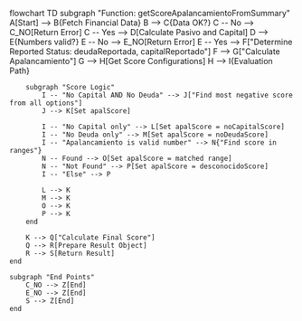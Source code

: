 flowchart TD
    subgraph "Function: getScoreApalancamientoFromSummary"
        A[Start] --> B{Fetch Financial Data}
        B --> C{Data OK?}
        C -- No --> C_NO[Return Error]
        C -- Yes --> D[Calculate Pasivo and Capital]
        D --> E{Numbers valid?}
        E -- No --> E_NO[Return Error]
        E -- Yes --> F["Determine Reported Status: deudaReportada, capitalReportado"]
        F --> G["Calculate Apalancamiento"]
        G --> H[Get Score Configurations]
        H --> I{Evaluation Path}

        subgraph "Score Logic"
            I -- "No Capital AND No Deuda" --> J["Find most negative score from all options"]
            J --> K[Set apalScore]

            I -- "No Capital only" --> L[Set apalScore = noCapitalScore]
            I -- "No Deuda only" --> M[Set apalScore = noDeudaScore]
            I -- "Apalancamiento is valid number" --> N{"Find score in ranges"}
            N -- Found --> O[Set apalScore = matched range]
            N -- "Not Found" --> P[Set apalScore = desconocidoScore]
            I -- "Else" --> P

            L --> K
            M --> K
            O --> K
            P --> K
        end

        K --> Q["Calculate Final Score"]
        Q --> R[Prepare Result Object]
        R --> S[Return Result]
    end

    subgraph "End Points"
        C_NO --> Z[End]
        E_NO --> Z[End]
        S --> Z[End]
    end

